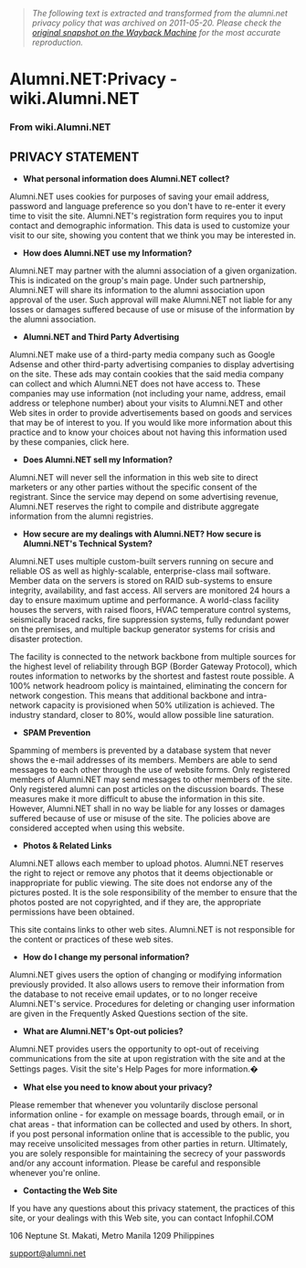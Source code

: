 > *The following text is extracted and transformed from the alumni.net privacy policy that was archived on 2011-05-20. Please check the [original snapshot on the Wayback Machine](https://web.archive.org/web/20110520152130id_/http%3A//wiki.alumni.net/wiki/Alumni.NET%3APrivacy) for the most accurate reproduction.*

# Alumni.NET:Privacy - wiki.Alumni.NET

### From wiki.Alumni.NET

##  PRIVACY STATEMENT 

  * **What personal information does Alumni.NET collect?**



Alumni.NET uses cookies for purposes of saving your email address, password and language preference so you don't have to re-enter it every time to visit the site. Alumni.NET's registration form requires you to input contact and demographic information. This data is used to customize your visit to our site, showing you content that we think you may be interested in. 

  * **How does Alumni.NET use my Information?**



Alumni.NET may partner with the alumni association of a given organization. This is indicated on the group's main page. Under such partnership, Alumni.NET will share its information to the alumni association upon approval of the user. Such approval will make Alumni.NET not liable for any losses or damages suffered because of use or misuse of the information by the alumni association. 

  * **Alumni.NET and Third Party Advertising**



Alumni.NET make use of a third-party media company such as Google Adsense and other third-party advertising companies to display advertising on the site. These ads may contain cookies that the said media company can collect and which Alumni.NET does not have access to. These companies may use information (not including your name, address, email address or telephone number) about your visits to Alumni.NET and other Web sites in order to provide advertisements based on goods and services that may be of interest to you. If you would like more information about this practice and to know your choices about not having this information used by these companies, click here. 

  * **Does Alumni.NET sell my Information?**



Alumni.NET will never sell the information in this web site to direct marketers or any other parties without the specific consent of the registrant. Since the service may depend on some advertising revenue, Alumni.NET reserves the right to compile and distribute aggregate information from the alumni registries. 

  * **How secure are my dealings with Alumni.NET? How secure is Alumni.NET's Technical System?**



Alumni.NET uses multiple custom-built servers running on secure and reliable OS as well as highly-scalable, enterprise-class mail software. Member data on the servers is stored on RAID sub-systems to ensure integrity, availability, and fast access. All servers are monitored 24 hours a day to ensure maximum uptime and performance. A world-class facility houses the servers, with raised floors, HVAC temperature control systems, seismically braced racks, fire suppression systems, fully redundant power on the premises, and multiple backup generator systems for crisis and disaster protection. 

The facility is connected to the network backbone from multiple sources for the highest level of reliability through BGP (Border Gateway Protocol), which routes information to networks by the shortest and fastest route possible. A 100% network headroom policy is maintained, eliminating the concern for network congestion. This means that additional backbone and intra-network capacity is provisioned when 50% utilization is achieved. The industry standard, closer to 80%, would allow possible line saturation. 

  * **SPAM Prevention**



Spamming of members is prevented by a database system that never shows the e-mail addresses of its members. Members are able to send messages to each other through the use of website forms. Only registered members of Alumni.NET may send messages to other members of the site. Only registered alumni can post articles on the discussion boards. These measures make it more difficult to abuse the information in this site. However, Alumni.NET shall in no way be liable for any losses or damages suffered because of use or misuse of the site. The policies above are considered accepted when using this website. 

  * **Photos & Related Links**



Alumni.NET allows each member to upload photos. Alumni.NET reserves the right to reject or remove any photos that it deems objectionable or inappropriate for public viewing. The site does not endorse any of the pictures posted. It is the sole responsibility of the member to ensure that the photos posted are not copyrighted, and if they are, the appropriate permissions have been obtained. 

This site contains links to other web sites. Alumni.NET is not responsible for the content or practices of these web sites. 

  * **How do I change my personal information?**



Alumni.NET gives users the option of changing or modifying information previously provided. It also allows users to remove their information from the database to not receive email updates, or to no longer receive Alumni.NET's service. Procedures for deleting or changing user information are given in the Frequently Asked Questions section of the site. 

  * **What are Alumni.NET's Opt-out policies?**



Alumni.NET provides users the opportunity to opt-out of receiving communications from the site at upon registration with the site and at the Settings pages. Visit the site's Help Pages for more information.� 

  * **What else you need to know about your privacy?**



Please remember that whenever you voluntarily disclose personal information online - for example on message boards, through email, or in chat areas - that information can be collected and used by others. In short, if you post personal information online that is accessible to the public, you may receive unsolicited messages from other parties in return. Ultimately, you are solely responsible for maintaining the secrecy of your passwords and/or any account information. Please be careful and responsible whenever you're online. 

  * **Contacting the Web Site**



If you have any questions about this privacy statement, the practices of this site, or your dealings with this Web site, you can contact Infophil.COM 

106 Neptune St. Makati, Metro Manila 1209 Philippines 

support@alumni.net 
